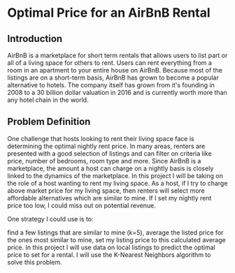 # Optimal Price for an AirBnB Rental
## Introduction
AirBnB is a marketplace for short term rentals that allows users to list part or all of a living space for others to rent. Users can rent everything from a room in an apartment to your entire house on AirBnB. Because most of the listings are on a short-term basis, AirBnB has grown to become a popular alternative to hotels. The company itself has grown from it's founding in 2008 to a 30 billion dollar valuation in 2016 and is currently worth more than any hotel chain in the world.

## Problem Definition
One challenge that hosts looking to rent their living space face is determining the optimal nightly rent price. In many areas, renters are presented with a good selection of listings and can filter on criteria like price, number of bedrooms, room type and more. Since AirBnB is a marketplace, the amount a host can charge on a nightly basis is closely linked to the dynamics of the marketplace. In this project I will be taking on the role of a host wanting to rent my living space. As a host, if I try to charge above market price for my living space, then renters will select more affordable alternatives which are similar to mine. If I set my nightly rent price too low, I could miss out on potential revenue.

One strategy I could use is to:

find a few listings that are similar to mine (k=5),
average the listed price for the ones most similar to mine,
set my listing price to this calculated average price.
In this project I will use data on local listings to predict the optimal price to set for a rental. I will use the K-Nearest Neighbors algorithm to solve this problem.
